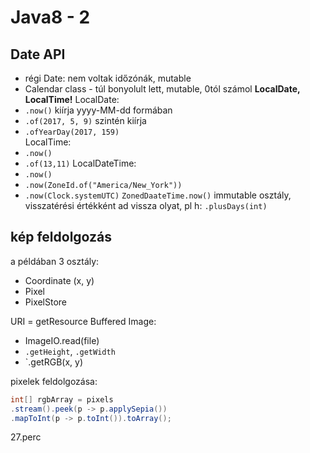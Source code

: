 # Java8 - 2

## Date API
* régi Date: nem voltak időzónák, mutable
* Calendar class - túl bonyolult lett, mutable, 0tól számol
**LocalDate, LocalTime!**
LocalDate:
* `.now()`					kiírja yyyy-MM-dd formában
* `.of(2017, 5, 9)`			szintén kiírja
* `.ofYearDay(2017, 159)`	
LocalTime:
* `.now()`
* `.of(13,11)`
LocalDateTime:
* `.now()`
* `.now(ZoneId.of("America/New_York"))`
* `.now(Clock.systemUTC)`
`ZonedDaateTime.now()`
immutable osztály, visszatérési értékként ad vissza olyat, pl h:
`.plusDays(int)`

## kép feldolgozás
a példában 3 osztály:
* Coordinate (x, y)
* Pixel
* PixelStore

URI = getResource
Buffered Image:
* ImageIO.read(file)
* `.getHeight`, `.getWidth`
* `.getRGB(x, y)

pixelek feldolgozása:
```java
int[] rgbArray = pixels
.stream().peek(p -> p.applySepia())
.mapToInt(p -> p.toInt()).toArray();
```
27.perc